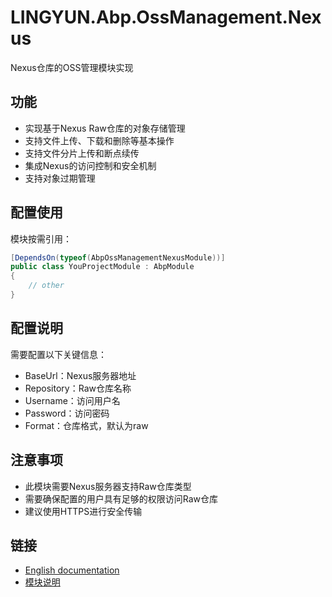 # LINGYUN.Abp.OssManagement.Nexus

Nexus仓库的OSS管理模块实现

## 功能

* 实现基于Nexus Raw仓库的对象存储管理
* 支持文件上传、下载和删除等基本操作
* 支持文件分片上传和断点续传
* 集成Nexus的访问控制和安全机制
* 支持对象过期管理

## 配置使用

模块按需引用：

```csharp
[DependsOn(typeof(AbpOssManagementNexusModule))]
public class YouProjectModule : AbpModule
{
    // other
}
```

## 配置说明

需要配置以下关键信息：
* BaseUrl：Nexus服务器地址
* Repository：Raw仓库名称
* Username：访问用户名
* Password：访问密码
* Format：仓库格式，默认为raw

## 注意事项

* 此模块需要Nexus服务器支持Raw仓库类型
* 需要确保配置的用户具有足够的权限访问Raw仓库
* 建议使用HTTPS进行安全传输

## 链接

* [English documentation](./README.EN.md)
* [模块说明](../README.md)
